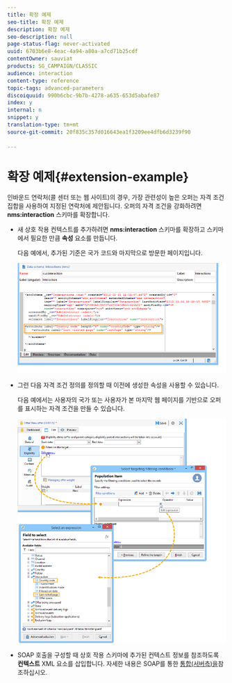 ```yaml
---
title: 확장 예제
seo-title: 확장 예제
description: 확장 예제
seo-description: null
page-status-flag: never-activated
uuid: 6703b6e8-4eac-4a94-a80a-a7cd71b25cdf
contentOwner: sauviat
products: SG_CAMPAIGN/CLASSIC
audience: interaction
content-type: reference
topic-tags: advanced-parameters
discoiquuid: 990b6cbc-9b7b-4278-a635-653d5abafe87
index: y
internal: n
snippet: y
translation-type: tm+mt
source-git-commit: 20f835c357d016643ea1f3209ee4dfb6d3239f90

---
```



# 확장 예제{#extension-example}

인바운드 연락처(콜 센터 또는 웹 사이트)의 경우, 가장 관련성이 높은 오퍼는 자격 조건 집합을 사용하여 지정된 연락처에 제안됩니다. 오퍼의 자격 조건을 강화하려면 **nms:interaction** 스키마를 확장합니다.

* 새 상호 작용 컨텍스트를 추가하려면 **nms:interaction** 스키마를 확장하고 스키마에서 필요한 만큼 **속성** 요소를 만듭니다.

   다음 예에서, 추가된 기준은 국가 코드와 마지막으로 방문한 페이지입니다.

   ![](assets/s_ncs_configuration_offer_schemas.png)

* 그런 다음 자격 조건 정의를 정의할 때 이전에 생성한 속성을 사용할 수 있습니다.

   다음 예에서는 사용자의 국가 또는 사용자가 본 마지막 웹 페이지를 기반으로 오퍼를 표시하는 자격 조건을 만들 수 있습니다.

   ![](assets/s_ncs_configuration_offer_context.png)

* SOAP 호출을 구성할 때 상호 작용 스키마에 추가된 컨텍스트 정보를 참조하도록 **컨텍스트** XML 요소를 삽입합니다. 자세한 내용은 SOAP를 통한 [통합(서버측)을](../../interaction/using/integration-via-soap--server-side-.md)참조하십시오.

